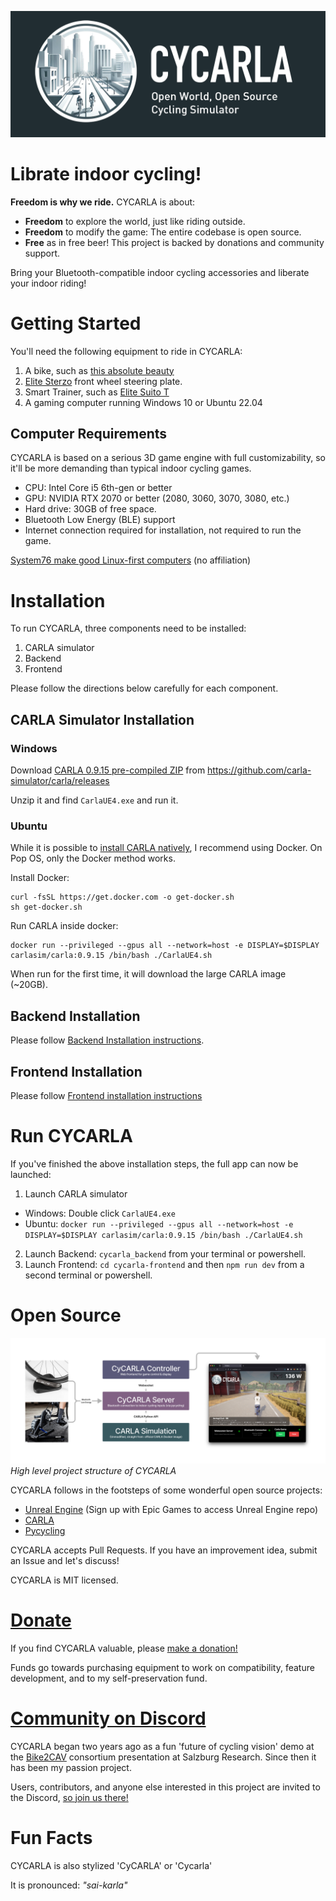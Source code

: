 ![banner](logo/cycarla-github-banner.png)

# Librate indoor cycling!

**Freedom is why we ride.** CYCARLA is about:

+ **Freedom** to explore the world, just like riding outside. 
+ **Freedom** to modify the game: The entire codebase is open source.
+ **Free** as in free beer! This project is backed by donations and community support.

Bring your Bluetooth-compatible indoor cycling accessories and liberate your indoor riding!

# Getting Started

You'll need the following equipment to ride in CYCARLA:

1. A bike, such as [this absolute beauty](https://www.bastioncycles.com/)
2. [Elite Sterzo](https://www.elite-it.com/en/products/home-trainers/ecosystem-accessories/sterzo-smart) front wheel steering plate.
3. Smart Trainer, such as [Elite Suito T](https://www.elite-it.com/en/products/home-trainers/interactive-trainers/suito-t)
4. A gaming computer running Windows 10 or Ubuntu 22.04

## Computer Requirements

CYCARLA is based on a serious 3D game engine with full customizability, so it'll be more demanding than typical indoor cycling games.

+ CPU: Intel Core i5 6th-gen or better
+ GPU: NVIDIA RTX 2070 or better (2080, 3060, 3070, 3080, etc.)
+ Hard drive: 30GB of free space.
+ Bluetooth Low Energy (BLE) support
+ Internet connection required for installation, not required to run the game.

[System76 make good Linux-first computers](https://system76.com/laptops/oryx) (no affiliation)

# Installation

To run CYCARLA, three components need to be installed:
1. CARLA simulator
2. Backend
3. Frontend

Please follow the directions below carefully for each component.

## CARLA Simulator Installation

### Windows

Download [CARLA 0.9.15 pre-compiled ZIP](https://carla-releases.s3.eu-west-3.amazonaws.com/Windows/CARLA_0.9.15.zip) from https://github.com/carla-simulator/carla/releases

Unzip it and find `CarlaUE4.exe` and run it.

### Ubuntu

While it is possible to [install CARLA natively](https://carla.readthedocs.io/en/latest/start_quickstart/#carla-installation), I recommend using Docker. On Pop OS, only the Docker method works.

Install Docker:
```
curl -fsSL https://get.docker.com -o get-docker.sh
sh get-docker.sh
```

Run CARLA inside docker:
```
docker run --privileged --gpus all --network=host -e DISPLAY=$DISPLAY carlasim/carla:0.9.15 /bin/bash ./CarlaUE4.sh
```
When run for the first time, it will download the large CARLA image (~20GB).

## Backend Installation

Please follow [Backend Installation instructions](https://github.com/tensorturtle/cycarla/blob/main/cycarla-backend/README.md).

## Frontend Installation

Please follow [Frontend installation instructions](https://github.com/tensorturtle/cycarla/blob/main/cycarla-frontend/README.md)

# Run CYCARLA

If you've finished the above installation steps, the full app can now be launched:

1. Launch CARLA simulator
  + Windows: Double click `CarlaUE4.exe`
  + Ubuntu: `docker run --privileged --gpus all --network=host -e DISPLAY=$DISPLAY carlasim/carla:0.9.15 /bin/bash ./CarlaUE4.sh`
2. Launch Backend: `cycarla_backend` from your terminal or powershell.
3. Launch Frontend: `cd cycarla-frontend` and then `npm run dev` from a second terminal or powershell.

# Open Source

![project-structure-diagram](graphics/CyCARLA-figmadiagram-1.png)
*High level project structure of CYCARLA*

CYCARLA follows in the footsteps of some wonderful open source projects:
+ [Unreal Engine](https://github.com/EpicGames) (Sign up with Epic Games to access Unreal Engine repo)
+ [CARLA](https://github.com/carla-simulator/carla)
+ [Pycycling](https://github.com/zacharyedwardbull/pycycling)

CYCARLA accepts Pull Requests. If you have an improvement idea, submit an Issue and let's discuss!

CYCARLA is MIT licensed.

# [Donate](https://buy.stripe.com/aEUeVkaAuc8XgP69AB)

If you find CYCARLA valuable, please [make a donation!](https://buy.stripe.com/aEUeVkaAuc8XgP69AB) 

Funds go towards purchasing equipment to work on compatibility, feature development, and to my self-preservation fund.

# [Community on Discord]()

CYCARLA began two years ago as a fun 'future of cycling vision' demo at the [Bike2CAV](https://www.bike2cav.at/en/home-2/) consortium presentation at Salzburg Research. Since then it has been my passion project.

Users, contributors, and anyone else interested in this project are invited to the Discord, [so join us there!]()

# Fun Facts

CYCARLA is also stylized 'CyCARLA' or 'Cycarla'

It is pronounced: *"sai-karla"*
